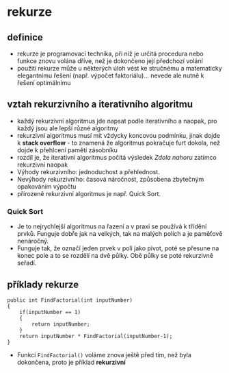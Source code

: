 # rekurze
## definice
* rekurze je programovací technika, při níž je určitá procedura nebo funkce znovu volána dříve, než je dokončeno její předchozí volání
* použití rekurze může u některých úloh vést ke stručnému a matematicky elegantnímu řešení (např. výpočet faktoriálu)... nevede ale nutně k řešení optimálnímu
## vztah rekurzivního a iterativního algoritmu
* každý rekurzivní algoritmus jde napsat podle iterativního a naopak, pro každý jsou ale lepší různé algoritmy
* rekurzivní algoritmus musí mít vždycky koncovou podmínku, jinak dojde k __stack overflow__ - to znamená že algoritmus pokračuje furt dokola, než dojde k přehlcení paměti zásobníku
* rozdíl je, že iterativní algoritmus počítá výsledek _Zdola nahoru_ zatímco rekurzivní naopak
* Výhody rekurzivního: jednoduchost a přehlednost.
* Nevýhody rekurzivního: časová náročnost, způsobena zbytečným opakováním výpočtu
* přirozeně rekurzivní algoritmus je např. Quick Sort.
### Quick Sort
* Je to nejrychlejší algoritmus na řazení a v praxi se používá k třídění prvků. Funguje dobře jak na velkých, tak na malých polích a je paměťově nenáročný.
* Funguje tak, že označí jeden prvek v poli jako pivot, poté se přesune na konec pole a to se rozdělí na dvě půlky. Obě půlky se poté rekurzivně seřadí.
## příklady rekurze
```
public int FindFactorial(int inputNumber)
{
	if(inputNumber == 1)
	{
		return inputNumber;
	}
	return inputNumber * FindFactorial(inputNumber-1);
}
```
* Funkci ``FindFactorial()`` voláme znova ještě před tím, než byla dokončena, proto je příklad __rekurzivní__
